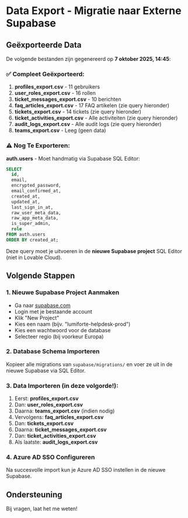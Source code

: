 # Data Export - Migratie naar Externe Supabase

## Geëxporteerde Data

De volgende bestanden zijn gegenereerd op **7 oktober 2025, 14:45**:

### ✅ Compleet Geëxporteerd:
1. **profiles_export.csv** - 11 gebruikers
2. **user_roles_export.csv** - 16 rollen  
3. **ticket_messages_export.csv** - 10 berichten
4. **faq_articles_export.csv** - 17 FAQ artikelen (zie query hieronder)
5. **tickets_export.csv** - 14 tickets (zie query hieronder)
6. **ticket_activities_export.csv** - Alle activiteiten (zie query hieronder)
7. **audit_logs_export.csv** - Alle audit logs (zie query hieronder)
8. **teams_export.csv** - Leeg (geen data)

### ⚠️ Nog Te Exporteren:
**auth.users** - Moet handmatig via Supabase SQL Editor:

```sql
SELECT 
  id,
  email,
  encrypted_password,
  email_confirmed_at,
  created_at,
  updated_at,
  last_sign_in_at,
  raw_user_meta_data,
  raw_app_meta_data,
  is_super_admin,
  role
FROM auth.users
ORDER BY created_at;
```

Deze query moet je uitvoeren in de **nieuwe Supabase project** SQL Editor (niet in Lovable Cloud).

## Volgende Stappen

### 1. Nieuwe Supabase Project Aanmaken
- Ga naar [supabase.com](https://supabase.com)
- Login met je bestaande account
- Klik "New Project"
- Kies een naam (bijv. "lumiforte-helpdesk-prod")
- Kies een wachtwoord voor de database
- Selecteer regio (bij voorkeur Europa)

### 2. Database Schema Importeren
Kopieer alle migrations van `supabase/migrations/` en voer ze uit in de nieuwe Supabase via SQL Editor.

### 3. Data Importeren (in deze volgorde!):
1. Eerst: **profiles_export.csv**
2. Dan: **user_roles_export.csv**
3. Daarna: **teams_export.csv** (indien nodig)
4. Vervolgens: **faq_articles_export.csv**
5. Dan: **tickets_export.csv**
6. Daarna: **ticket_messages_export.csv**
7. Dan: **ticket_activities_export.csv**
8. Als laatste: **audit_logs_export.csv**

### 4. Azure AD SSO Configureren
Na succesvolle import kun je Azure AD SSO instellen in de nieuwe Supabase.

## Ondersteuning
Bij vragen, laat het me weten!
